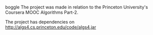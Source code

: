 boggle
The project was made in relation to the Princeton University's Coursera MOOC Algorithms Part-2.

The project has dependencies on http://algs4.cs.princeton.edu/code/algs4.jar
